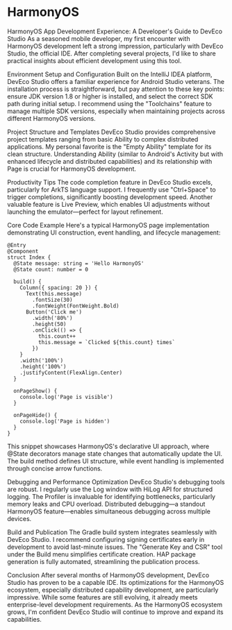 # HarmonyOS
HarmonyOS App Development Experience: A Developer's Guide to DevEco Studio
As a seasoned mobile developer, my first encounter with HarmonyOS development left a strong impression, particularly with DevEco Studio, the official IDE. After completing several projects, I'd like to share practical insights about efficient development using this tool.

Environment Setup and Configuration
Built on the IntelliJ IDEA platform, DevEco Studio offers a familiar experience for Android Studio veterans. The installation process is straightforward, but pay attention to these key points: ensure JDK version 1.8 or higher is installed, and select the correct SDK path during initial setup. I recommend using the "Toolchains" feature to manage multiple SDK versions, especially when maintaining projects across different HarmonyOS versions.

Project Structure and Templates
DevEco Studio provides comprehensive project templates ranging from basic Ability to complex distributed applications. My personal favorite is the "Empty Ability" template for its clean structure. Understanding Ability (similar to Android's Activity but with enhanced lifecycle and distributed capabilities) and its relationship with Page is crucial for HarmonyOS development.

Productivity Tips
The code completion feature in DevEco Studio excels, particularly for ArkTS language support. I frequently use "Ctrl+Space" to trigger completions, significantly boosting development speed. Another valuable feature is Live Preview, which enables UI adjustments without launching the emulator—perfect for layout refinement.

Core Code Example
Here's a typical HarmonyOS page implementation demonstrating UI construction, event handling, and lifecycle management:
```
@Entry
@Component
struct Index {
  @State message: string = 'Hello HarmonyOS'
  @State count: number = 0

  build() {
    Column({ spacing: 20 }) {
      Text(this.message)
        .fontSize(30)
        .fontWeight(FontWeight.Bold)
      Button('Click me')
        .width('80%')
        .height(50)
        .onClick(() => {
          this.count++
          this.message = `Clicked ${this.count} times`
        })
    }
    .width('100%')
    .height('100%')
    .justifyContent(FlexAlign.Center)
  }

  onPageShow() {
    console.log('Page is visible')
  }

  onPageHide() {
    console.log('Page is hidden')
  }
}
```
This snippet showcases HarmonyOS's declarative UI approach, where @State decorators manage state changes that automatically update the UI. The build method defines UI structure, while event handling is implemented through concise arrow functions.

Debugging and Performance Optimization
DevEco Studio's debugging tools are robust. I regularly use the Log window with HiLog API for structured logging. The Profiler is invaluable for identifying bottlenecks, particularly memory leaks and CPU overload. Distributed debugging—a standout HarmonyOS feature—enables simultaneous debugging across multiple devices.

Build and Publication
The Gradle build system integrates seamlessly with DevEco Studio. I recommend configuring signing certificates early in development to avoid last-minute issues. The "Generate Key and CSR" tool under the Build menu simplifies certificate creation. HAP package generation is fully automated, streamlining the publication process.

Conclusion
After several months of HarmonyOS development, DevEco Studio has proven to be a capable IDE. Its optimizations for the HarmonyOS ecosystem, especially distributed capability development, are particularly impressive. While some features are still evolving, it already meets enterprise-level development requirements. As the HarmonyOS ecosystem grows, I'm confident DevEco Studio will continue to improve and expand its capabilities.

